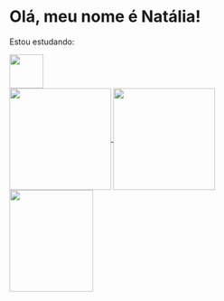 
<h1> Olá, meu nome é Natália! </h1>



Estou estudando:

<img src="https://cdn.jsdelivr.net/gh/devicons/devicon/icons/python/python-plain-wordmark.svg" width="60" height="60"/>

<div>
  <a href="https://github.com/natidias123">
  <img height="180em"   align="center" src="https://github-readme-stats.vercel.app/api?username=natidias123&show_icons=true&theme=react&include_all_commits=true&count_private=true"/>
  <img height="180em"  align="center" src="https://github-readme-stats.vercel.app/api/top-langs/?username=natidias123&layout=compact&langs_count=7&theme=react" />

  <img width="148" height="180" src="https://media1.tenor.com/images/68e8337fb4eb7e40645d832c64762a8b/tenor.gif?itemid=19443613">
</div>
